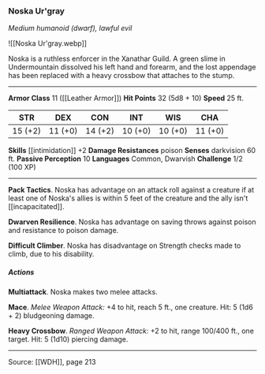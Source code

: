 ### Noska Ur'gray
_Medium humanoid (dwarf), lawful evil_

![[Noska Ur'gray.webp]]

Noska is a ruthless enforcer in the Xanathar Guild. A green slime in Undermountain dissolved his left hand and forearm, and the lost appendage has been replaced with a heavy crossbow that attaches to the stump.






---

**Armor Class** 11 ([[Leather Armor]])
**Hit Points** 32 (5d8 + 10)
**Speed** 25 ft.

| STR     | DEX     | CON     | INT     | WIS     | CHA     |
|---------|---------|---------|---------|---------|---------|
| 15 (+2) | 11 (+0) | 14 (+2) | 10 (+0) | 10 (+0) | 11 (+0) |

**Skills** [[intimidation]] +2
**Damage Resistances** poison
**Senses** darkvision 60 ft.
**Passive Perception** 10
**Languages** Common, Dwarvish
**Challenge** 1/2 (100 XP)

---

**Pack Tactics**. Noska has advantage on an attack roll against a creature if at least one of Noska's allies is within 5 feet of the creature and the ally isn't [[incapacitated]].

**Dwarven Resilience**. Noska has advantage on saving throws against poison and resistance to poison damage.

**Difficult Climber**. Noska has disadvantage on Strength checks made to climb, due to his disability.

##### Actions
**Multiattack**. Noska makes two melee attacks.

**Mace**. _Melee Weapon Attack:_ +4 to hit, reach 5 ft., one creature. Hit: 5 (1d6 + 2) bludgeoning damage.

**Heavy Crossbow**. _Ranged Weapon Attack:_ +2 to hit, range 100/400 ft., one target. Hit: 5 (1d10) piercing damage.


---

Source: [[WDH]], page 213